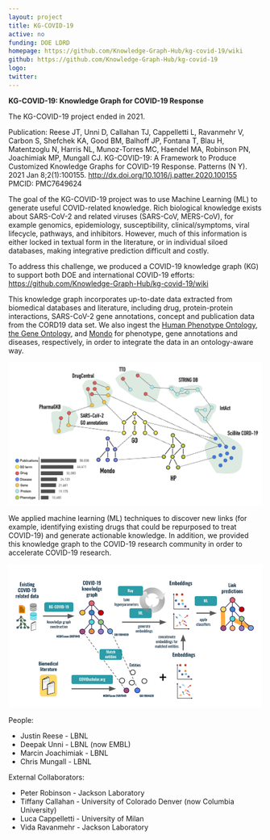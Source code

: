 ```yaml
---
layout: project
title: KG-COVID-19
active: no
funding: DOE LDRD
homepage: https://github.com/Knowledge-Graph-Hub/kg-covid-19/wiki
github: https://github.com/Knowledge-Graph-Hub/kg-covid-19
logo: 
twitter: 
---
```


**KG-COVID-19: Knowledge Graph for COVID-19 Response**

The KG-COVID-19 project ended in 2021.

Publication:
Reese JT, Unni D, Callahan TJ, Cappelletti L, Ravanmehr V, Carbon S, Shefchek KA, Good BM, Balhoff JP, Fontana T, Blau H, Matentzoglu N, Harris NL, Munoz-Torres MC, Haendel MA, Robinson PN, Joachimiak MP, Mungall CJ.
KG-COVID-19: A Framework to Produce Customized Knowledge Graphs for COVID-19 Response. Patterns (N Y). 2021 Jan 8;2(1):100155. http://dx.doi.org/10.1016/j.patter.2020.100155 PMCID: PMC7649624

The goal of the KG-COVID-19 project was to use Machine Learning (ML) to generate useful
COVID-related knowledge. Rich biological knowledge exists about SARS-CoV-2 and related 
viruses (SARS-CoV, MERS-CoV), for example genomics, epidemiology, susceptibility, 
clinical/symptoms, viral lifecycle, pathways, and inhibitors. However, much of this 
information is either locked in textual form in the literature, or in individual 
siloed databases, making integrative prediction difficult and costly. 

To address this challenge, we produced a COVID-19 knowledge graph
(KG) to support both DOE and international COVID-19 efforts:
https://github.com/Knowledge-Graph-Hub/kg-covid-19/wiki

This knowledge graph incorporates up-to-date data extracted from biomedical databases 
and literature, including drug, protein-protein interactions, SARS-CoV-2 gene 
annotations, concept and publication data from the CORD19 data set. We also ingest
the [Human Phenotype Ontology](https://hpo.jax.org/), [the Gene Ontology](http://geneontology.org/),
 and [Mondo](https://mondo.monarchinitiative.org/) for phenotype, gene 
annotations and diseases, respectively, in order to integrate the data in an
ontology-aware way. 

![img](kg-covid-19-contents.png)

We applied machine learning (ML) techniques to discover new links 
(for example, identifying existing drugs that could be repurposed to treat COVID-19)
and generate actionable knowledge. In addition, we provided this knowledge graph
to the COVID-19 research community in order to accelerate COVID-19 research.

![img](kg-covid-pipeline.png)

People:

- Justin Reese - LBNL
- Deepak Unni - LBNL (now EMBL)
- Marcin Joachimiak - LBNL
- Chris Mungall - LBNL 

External Collaborators: 

- Peter Robinson - Jackson Laboratory
- Tiffany Callahan - University of Colorado Denver (now Columbia University)
- Luca Cappelletti - University of Milan
- Vida Ravanmehr - Jackson Laboratory
